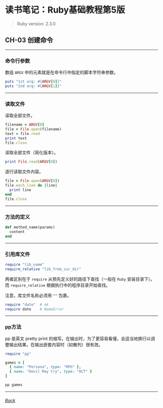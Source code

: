 # 读书笔记：Ruby基础教程第5版

> Ruby version: 2.3.0

## CH-03 创建命令

*** *** ***

### 命令行参数

数组 `ARGV` 中的元素就是在命令行中指定的脚本字符串参数。

```ruby
puts "1st arg: #{ARGV[0]}"
puts "2nd arg: #{ARGV[1]}"
```

*** *** *** ***

### 读取文件

读取全部文件。

```ruby
filename = ARGV[0]
file = File.open(filename)
text = file.read
print text
file.close
```

读取全部文件（简化版本）。

```ruby
print File.read(ARGV[0])
```

逐行读取文件内容。

```ruby
file = File.open(ARGV[0])
file.each_line do |line|
  print line
end
file.close
```

*** *** *** ***

### 方法的定义

```ruby
def method_name(params)
  content
end
```

*** *** *** ***

### 引用库文件

```ruby
require "lib_name"
require_relative "lib_from_cur_dir"
```

两者区别在于 `require` 从预先定义好的路径下查找（一般在 `Ruby` 安装目录下）。而 `require_relative` 根据执行中的程序目录开始查找。

注意，库文件名称必须用 `""` 包裹。

```ruby
require "date"  # ok
require date    # NameError
```

*** *** *** ***

### pp方法

pp 是英文 pretty print 的缩写。在输出时，为了更容易看懂，会适当地换行以调整输出结果。在输出嵌套内容时（如散列）很有效。

```ruby
require "pp"

games = [
  { name: "Persona", type: "RPG" },
  { name: "Devil May Cry", type: "ACT" }
]

pp games
```


*** *** ***
###### [Back](../../index)
